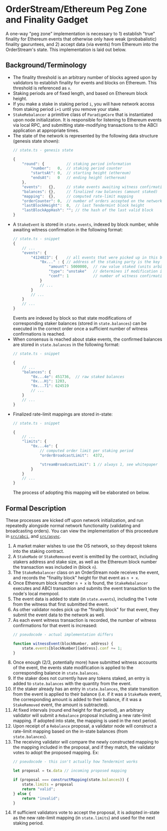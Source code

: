 # OrderStream/Ethereum Peg Zone and Finality Gadget
A one-way "peg zone" implementation is necessary to 1) establish "true" finality for Ethereum events that otherwise only have weak (probabalistic) finality gauruntees, and 2) accept data (via events) from Ethereum into the OrderStream's state. This implementation is laid out below.

## Background/Terminology
- The finality threshold is an arbitrary number of blocks agreed upon by validators to establish finality for events and blocks on Ethereum. This threshold is referenced as `x`.
- Staking periods are of fixed length, and based on Ethereum block height.
- If you make a stake in staking period `i`, you will have network access from staking period `i+1` until you remove your stake.
- `StakeRebalancer` a primitive class of `ParadigmCore` that is instantiated upon node initialization. It is responsible for listening to Ethereum events via local RPC, and submitting state-modifying transactions to the ABCI application at appropriate times.
- The state of the network is represented by the following data structure (genesis state shown):
    ```js
    // state.ts - genesis state

    {
        "round": {          // staking period information
            "number":   0,  // staking period counter
            "startsAt": 0,  // starting height (ethereum)
            "endsAt":   0   // ending height (ethereum)
        },
        "events":   {},     // stake events awaiting witness confirmation
        "balances": {},     // finalized raw balances (amount staked)
        "mapping":  {},     // computed rate-limit mapping
        "orderCounter": 0,  // number of orders accepted on the network
        "lastBlockHeight":  0,  // last Tendermint block height
        "lastBlockAppHash": ""; // the hash of the last valid block
    }
    ```
- A `StakeEvent` is stored in `state.events`, indexed by block number, while awaiting witness confirmation in the following format:
    ```js
    // state.ts - snippet
    {
        // ...
        "events": {
            "4124023": {    // all events that were picked up in this block
                "0x..." : { // address of the staking party is the key
                    "amount": 5000000,  // raw value staked (units arbitrary)
                    "type": "unstake"   // determines if modification is + or -
                    "conf": 1           // number of witness confirmations
                }
                // ...
            }
            // ...
        }
        // ...
    }
    ```
    Events are indexed by block so that state modifications of corresponding staker balances (stored in `state.balances`) can be executed in the correct order once a sufficient number of witness confirmations is reached.
- When consensus is reached about stake events, the confirmed balances are stored in `state.balances` in the following format:
    ```js
    // state.ts - snippet

    {
        // ...
        "balances": {
            "0x...4e": 451736,  // raw staked balances
            "0x...Hj": 1203,
            "0x...71": 624519
            // ...
        }
        // ...
    }
    ```
- Finalized rate-limit mappings are stored in-state:
    ```js
    // state.ts - snippet

    {
        // ...
        "limits": {
            "0x...4e": {
                // computed order limit per staking period
                "orderBroadcastLimit":  4372,

                "streamBroadcastLimit": 1 // always 1, see whitepaper
            }
        }
        // ...
    }
    ```
    The process of adopting this mapping will be elaborated on below.

## Formal Description
These processes are kicked off upon network initialization, and run repeatedly alongside normal network functionality (validating and broadcasting orders). You can view the implementation of this proceedure in [`src/abci`](../src/abci), and [`src/async`](../src/async).
1. A market maker wishes to use the OS network, so they deposit tokens into the staking contract.
2. A `StakeMade` or `StakeRemoved` event is emitted by the contract, including stakers address and stake size, as well as the Ethereum block number the transaction was included in (block `n`).
3. The `StakeRebalancer` class on an OrderStream node receives the event, and records the "finality block" height for that event as `n + x`.
4. Once Ethereum block number `n + x` is found, the `StakeRebalancer` executes and ABCI transaction and submits the event transaction to the node's local mempool.
5. The event data is added to state (in `state.events`), including the 1 vote from the witness that first submitted the event.
6. As other validator nodes pick up the "finality block" for that event, they submit the event data to the network as well.
7. As each event witness transaction is recorded, the number of witness confirmations for that event is increased:
    ```js
    // pseudocode - actual implementation differs

    function witnessEvent(blockNumber, address) {
        state.events[blockNumber][address].conf += 1;
    }
    ```
8. Once enough (2/3, potentially more) have submitted witness accounts of the event, the events state modification is applied to the corresponding balance in `state.balances`.
9. If the staker does not currently have any tokens staked, an entry is added to `state.balances` with the quantity from the event.
10. If the staker already has an entry in `state.balances`, the state transition from the event is applied to their balance (i.e. if it was a `StakeMade` event, the corresponding amount is added to their balance, if it was a `StakeRemoved` event, the amount is subtracted).
11. At fixed intervals (round end height for that period), an arbitrary validator will submit a `Rebalance` proposal including a new rate-limit mapping. If adopted into state, the mapping is used in the next period. 
12. Upon receipt of a `Rebalance` proposal, a validator node will construct a rate-limit mapping based on the in-state balances (from `state.balances`).
13. The receiving validator will compare the newly constructed mapping to the mapping included in the proposal, and if they match, the validator votes to adopt the proposed mapping. Ex:
    ```js
    // pseudocode - this isn't actually how Tendermint works

    let proposal = tx.data // incoming proposed mapping

    if (proposal === constructMapping(state.balances)) {
        state.limits = proposal
        return "valid";
    } else {
        return "invalid";
    }
    ```
14. If sufficient validators vote to accept the proposal, it is adopted in-state as the new rate-limit mapping (in `state.limits`) and used for the next staking period. 
